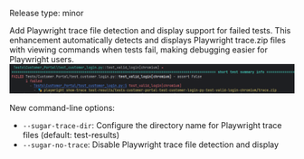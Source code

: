 Release type: minor

Add Playwright trace file detection and display support for failed tests. This enhancement automatically detects and displays Playwright trace.zip files with viewing commands when tests fail, making debugging easier for Playwright users.
![img_1.png](img_1.png)

New command-line options:
- `--sugar-trace-dir`: Configure the directory name for Playwright trace files (default: test-results)
- `--sugar-no-trace`: Disable Playwright trace file detection and display
